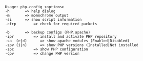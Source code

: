     Usage: php-config <options>    
    -h		 => help dialog 
    -m		 => monochrome output 
    -si		 => show script information 
    -cfrp		 => check for required packets 
 
    -b		 => backup configs (PHP,apache) 
    -ipr		 => install and activate PHP repository 
    -sa  (e|d)      => show apache modules (Enabled|Disabled) 
    -spv (i|n)      => show PHP versions (Installed|Not installed 
    -spc		 => show PHP configuration 
    -cpv		 => change PHP version 

